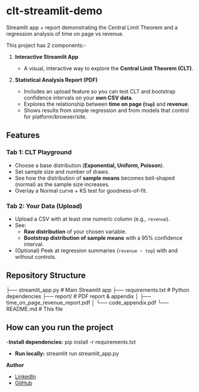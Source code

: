 # clt-streamlit-demo
Streamlit app + report demonstrating the Central Limit Theorem and a regression analysis of time on page vs revenue.

This project has 2 components:- 

1. **Interactive Streamlit App**  
   - A visual, interactive way to explore the **Central Limit Theorem (CLT)**.  

2. **Statistical Analysis Report (PDF)**
   - Includes an upload feature so you can test CLT and bootstrap confidence intervals on your **own CSV data**. 
   - Explores the relationship between **time on page (`top`)** and **revenue**.  
   - Shows results from simple regression and from models that control for platform/browser/site.

  
## Features

### Tab 1: CLT Playground
- Choose a base distribution (**Exponential, Uniform, Poisson**).  
- Set sample size and number of draws.  
- See how the distribution of **sample means** becomes bell-shaped (normal) as the sample size increases.  
- Overlay a Normal curve + KS test for goodness-of-fit.

### Tab 2: Your Data (Upload)
- Upload a CSV with at least one numeric column (e.g., `revenue`).  
- See:
  - **Raw distribution** of your chosen variable.  
  - **Bootstrap distribution of sample means** with a 95% confidence interval. 
- (Optional) Peek at regression summaries (`revenue ~ top`) with and without controls.


##  Repository Structure

├── streamlit_app.py # Main Streamlit app
├── requirements.txt # Python dependencies
├── report/ # PDF report & appendix
│ ├── time_on_page_revenue_report.pdf
│ └── code_appendix.pdf
└── README.md # This file


## How can you run the project

-**Install dependencies:**
  pip install -r requirements.txt
  
- **Run locally:**
  streamlit run streamlit_app.py  


**Author**
- [LinkedIn](https://www.linkedin.com/in/prashanttrivedi370/)
- [GitHub]([url](https://github.com/160303105370))
